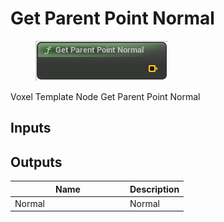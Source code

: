 # Get Parent Point Normal

<div align="left" data-full-width="false">

<figure><img src="../../../api/Point/Get_Parent_Point_Normal.png" alt=""><figcaption></figcaption></figure>

</div>

Voxel Template Node Get Parent Point Normal

## Inputs

## Outputs

<table><thead><tr><th width="170">Name</th><th>Description</th></tr></thead><tbody><tr><td>Normal</td><td>Normal</td></tr></tbody></table>
